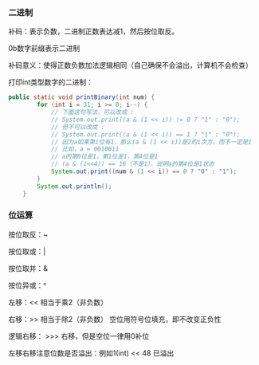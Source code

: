 ### 二进制

补码：表示负数，二进制正数表达减1，然后按位取反。

0b数字前缀表示二进制

补码意义：使得正数负数加法逻辑相同（自己确保不会溢出，计算机不会检查）

打印int类型数字的二进制：

```java
public static void printBinary(int num) {
		for (int i = 31; i >= 0; i--) {
			// 下面这句写法，可以改成 :
			// System.out.print((a & (1 << i)) != 0 ? "1" : "0");
			// 但不可以改成 :
			// System.out.print((a & (1 << i)) == 1 ? "1" : "0");
			// 因为a如果第i位有1，那么(a & (1 << i))是2的i次方，而不一定是1
			// 比如，a = 0010011
			// a的第0位是1，第1位是1，第4位是1
			// (a & (1<<4)) == 16（不是1），说明a的第4位是1状态
			System.out.print((num & (1 << i)) == 0 ? "0" : "1");
		}
		System.out.println();
	}
```



### 位运算

按位取反：~

按位取或：|

按位取并：&

按位异或：^

左移：<<    相当于乘2（非负数）

右移：>>    相当于除2（非负数）  空位用符号位填充，即不改变正负性

逻辑右移： >>>    右移，但是空位一律用0补位

左移右移注意位数是否溢出：例如1(int) << 48 已溢出

